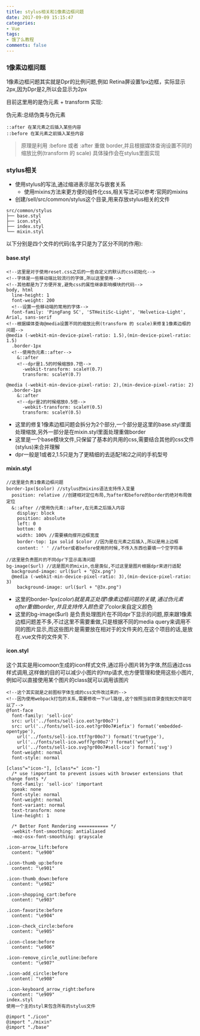 ```yaml
---
title: stylus相关和1像素边框问题
date: 2017-09-09 15:15:47
categories:
- Vue
tags:
- 饿了么教程
comments: false
---
```


### 1像素边框问题
1像素边框问题其实就是Dpr的比例问题,例如 Retina屏设置1px边框，实际显示2px,因为Dpr是2,所以会显示为2px

目前这里用的是伪元素 + transform 实现:

伪元素:总结伪类与伪元素


```
::after 在某元素之后插入某些内容
::before 在某元素之前插入某些内容
```

> 原理是利用 :before 或者 :after 重做 border,并且根据媒体查询设置不同的缩放比例(transform 的 scale)
> 具体操作会在stylus里面实现

### stylus相关
- 使用stylus的写法,通过缩进表示层次与嵌套关系
    - 使用mixins方法来更方便的组件化css,相关写法可以参考:官网的mixins
- 创建/sell/src/common/stylus这个目录,用来存放stylus相关的文件


```
src/common/stylus
├── base.styl
├── icon.styl
├── index.styl
└── mixin.styl
```

以下分别是四个文件的代码(名字只是为了区分不同的作用):

#### base.styl

```
<!--这里是对于使用reset.css之后的一些自定义的默认的css初始化-->
<!--字体是一些移动端比较流行的字体,所以这里使用-->
<!--其他都是为了方便开发,避免css的属性继承影响模块的代码-->
body, html
  line-height: 1
  font-weight: 200
  <!--设置一些移动端的常用的字体-->
  font-family: 'PingFang SC', 'STHeitiSc-Light', 'Helvetica-Light', Arial, sans-serif
<!--根据媒体查询@media设置不同的缩放比例(transform 的 scale)来修复1像素边框的问题-->
@media (-webkit-min-device-pixel-ratio: 1.5),(min-device-pixel-ratio: 1.5)
  .border-1px
  <!--使用伪元素::after--> 
    &::after 
    <!--dpr是1.5的时候缩放0.7倍-->
      -webkit-transform: scaleY(0.7) 
      transform: scaleY(0.7)

@media (-webkit-min-device-pixel-ratio: 2),(min-device-pixel-ratio: 2)
  .border-1px
    &::after
    <!--dpr是2的时候缩放0.5倍-->
      -webkit-transform: scaleY(0.5) 
      transform: scaleY(0.5)
```

- 这里的修复1像素边框问题会拆分为2个部分,一个部分是这里的base.styl里面处理缩放,另外一部分是在mixin.styl里面处理重做border
- 这里是一个base模块文件,只保留了基本的共用的css,需要结合其他的css文件(stylus)来合并理解
- dpr一般是1或者2,1.5只是为了更精细的去适配1和2之间的手机型号


#### mixin.styl

```
//这里是负责1像素边框问题
border-1px($color) //stylus的mixins语法支持传入变量
  position: relative //创建相对定位布局,为after和before的border的绝对布局做定位
  &::after //使用伪元素::after,在元素之后插入内容
    display: block
    position: absolute
    left: 0
    bottom: 0
    width: 100% //需要横向撑开边框宽度
    border-top: 1px solid $color //因为是在元素之后插入,所以是用上边框
    content: ' ' //after或者before使用的时候,不传入东西也要填一个空字符串

//这里是负责图片的不同dpr下显示高清问题
bg-image($url) //这是图片的mixin,也是类似,不过这里是图片根据dpr来进行适配
  background-image: url($url + "@2x.png")
  @media (-webkit-min-device-pixel-ratio: 3),(min-device-pixel-ratio: 3)
    background-image: url($url + "@3x.png")
```

- 这里的border-1px($color) 就是真正处理1像素边框问题的关键,通过伪元素after重做border,并且支持传入颜色变了$color来自定义颜色
- 这里的bg-image($url) 是负责处理图片在不同dpr下显示的问题,原来跟1像素边框问题差不多,不过这里不需要重做,只是根据不同的media query来调用不同的图片显示,而这些图片是需要放在相对于的文件夹的,在这个项目的话,是放在.vue文件的文件夹下.

#### icon.styl
这个其实是用icomoon生成的icon样式文件,通过将小图片转为字体,然后通过css样式调用,这样做的目的可以减少小图片的http请求,也方便管理和使用这些小图片,例如可以直接使用某个图片的class就可以调用该图片


```
<!--这个其实就是之前图标字体生成的css文件改过来的-->
<!--因为使用webpack打包的关系,需要修改一下url路径,这个按照当前目录查找到文件就可以了-->
@font-face
  font-family: 'sell-ico'
  src: url('../fonts/sell-ico.eot?gr00o7')
  src: url('../fonts/sell-ico.eot?gr00o7#iefix') format('embedded-opentype'),
    url('../fonts/sell-ico.ttf?gr00o7') format('truetype'),
    url('../fonts/sell-ico.woff?gr00o7') format('woff'),
    url('../fonts/sell-ico.svg?gr00o7#sell-ico') format('svg')
  font-weight: normal
  font-style: normal

[class^="icon-"], [class*=" icon-"]
  /* use !important to prevent issues with browser extensions that change fonts */
  font-family: 'sell-ico' !important
  speak: none
  font-style: normal
  font-weight: normal
  font-variant: normal
  text-transform: none
  line-height: 1

  /* Better Font Rendering =========== */
  -webkit-font-smoothing: antialiased
  -moz-osx-font-smoothing: grayscale

.icon-arrow_lift:before
  content: "\e900"

.icon-thumb_up:before
  content: "\e901"

.icon-thumb_down:before
  content: "\e902"

.icon-shopping_cart:before
  content: "\e903"

.icon-favorite:before
  content: "\e904"

.icon-check_circle:before
  content: "\e905"

.icon-close:before
  content: "\e906"

.icon-remove_circle_outline:before
  content: "\e907"

.icon-add_circle:before
  content: "\e908"

.icon-keyboard_arrow_right:before
  content: "\e909"
index.styl
使用一个主的styl来包含所有的stylus文件

@import "./icon" 
@import "./mixin"
@import "./base"
```
